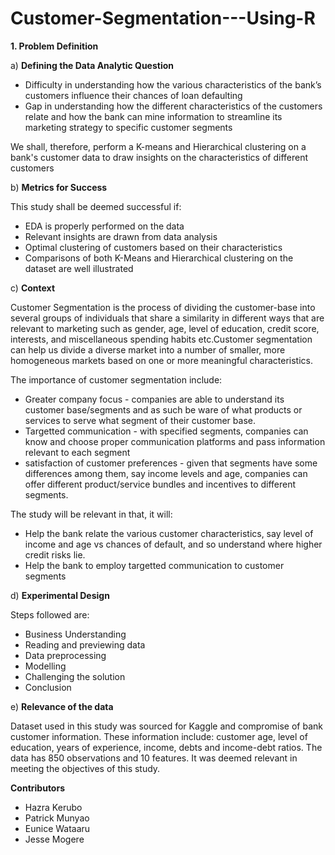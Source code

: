 # Customer-Segmentation---Using-R
**1. Problem Definition**

a) **Defining the Data Analytic Question**

* Difficulty in understanding how the various characteristics of the bank’s customers influence their chances of loan defaulting 
* Gap in understanding how the different characteristics of the customers relate and how the bank can mine information to streamline its marketing strategy to specific customer segments

We shall, therefore, perform a K-means and Hierarchical clustering on a bank's customer data to draw insights on the characteristics of different customers

b) **Metrics for Success**

This study shall be deemed successful if:


*   EDA is properly performed on the data
*   Relevant insights are drawn from data analysis
*   Optimal clustering of customers based on their characteristics
*   Comparisons of both K-Means and Hierarchical clustering on the dataset are well illustrated  

c) **Context**

Customer Segmentation is the process of dividing the customer-base into several groups of individuals that share a similarity in different ways that are relevant to marketing such as gender, age, level of education, credit score, interests, and miscellaneous spending habits etc.Customer segmentation can help us divide a diverse market into a number of smaller, 
more homogeneous markets based on one or more meaningful characteristics. 

The importance of customer segmentation include:

* Greater company focus - companies are able to understand its customer base/segments and as such be ware of what products or services to serve what segment of their customer base.
* Targetted communication - with specified segments, companies can know and choose proper communication platforms and pass information relevant to each segment
* satisfaction of customer preferences - given that segments have some differences among them, say income levels and age, companies can offer different product/service bundles and incentives to different segments. 

The study will be relevant in that, it will:
- Help the bank relate the various customer characteristics, say level of income and age vs chances of default, and so understand where higher credit risks lie. 
- Help the bank to employ targetted communication to customer segments

d) **Experimental Design**

Steps followed are:
- Business Understanding 
- Reading and previewing data
- Data preprocessing 
- Modelling
- Challenging the solution 
- Conclusion 

e) **Relevance of the data**

Dataset used in this study was sourced for Kaggle and compromise of bank customer information. These information include: customer age, level of education, years of experience, income, debts and income-debt ratios. The data has 850 observations and 10 features. It was deemed relevant in meeting the objectives of this study. 

**Contributors**
* Hazra Kerubo
* Patrick Munyao
* Eunice Wataaru
* Jesse Mogere
